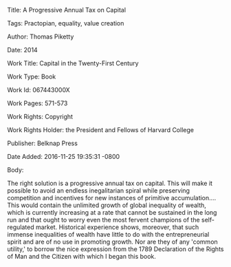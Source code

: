 Title:  A Progressive Annual Tax on Capital

Tags:   Practopian, equality, value creation

Author: Thomas Piketty

Date:   2014

Work Title: Capital in the Twenty-First Century

Work Type: Book

Work Id: 067443000X

Work Pages: 571-573

Work Rights: Copyright

Work Rights Holder: the President and Fellows of Harvard College

Publisher: Belknap Press

Date Added: 2016-11-25 19:35:31 -0800

Body: 

The right solution is a progressive annual tax on capital. This will make it possible to avoid an endless inegalitarian spiral while preserving competition and incentives for new instances of primitive accumulation.... This would contain the unlimited growth of global inequality of wealth, which is currently increasing at a rate that cannot be sustained in the long run and that ought to worry even the most fervent champions of the self-regulated market. Historical experience shows, moreover, that such immense inequalities of wealth have little to do with the entrepreneurial spirit and are of no use in promoting growth. Nor are they of any 'common utility,' to borrow the nice expression from the 1789 Declaration of the Rights of Man and the Citizen with which I began this book.

